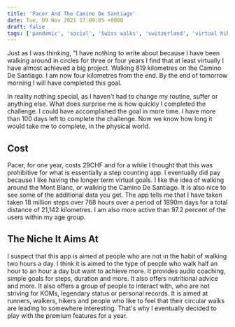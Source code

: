 ```yaml
---
title: 'Pacer And The Camino De Santiago'
date: Tue, 09 Nov 2021 17:09:05 +0000
draft: false
tags: ['pandemic', 'social', 'Swiss walks', 'switzerland', 'virtual hike', 'walking']
---
```


Just as I was thinking, "I have nothing to write about because I have been walking around in circles for three or four years I find that at least virtually I have almost achieved a big project. Walking 819 kilometres on the Camino De Santiago. I am now four kilometres from the end. By the end of tomorrow morning I will have completed this goal.

In reality nothing special, as I haven't had to change my routine, suffer or anything else. What does surprise me is how quickly I completed the challenge. I could have accomplished the goal in more time. I have more than 100 days left to complete the challenge. Now we know how long it would take me to complete, in the physical world.

## Cost

Pacer, for one year, costs 29CHF and for a while I thought that this was prohibitive for what is essentially a step counting app. I eventually did pay because I like having the longer term virtual goals. I like the idea of walking around the Mont Blanc, or walking the Camino De Santiago. It is also nice to see some of the additional data you get. The app tells me that I have taken taken 18 million steps over 768 hours over a period of 1890m days for a total distance of 21,142 kilometres. I am also more active than 97.2 percent of the users within my age group.

## The Niche It Aims At

I suspect that this app is aimed at people who are not in the habit of walking two hours a day. I think it is aimed to the type of people who walk half an hour to an hour a day but want to achieve more. It provides audio coaching, simple goals for steps, duration and more. It also offers nutritional advice and more. It also offers a group of people to interact with, who are not striving for KOMs, legendary status or personal records. It is aimed at runners, walkers, hikers and people who like to feel that their circular walks are leading to somewhere interesting. That's why I eventually decided to play with the premium features for a year.
